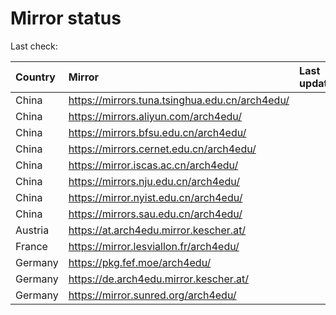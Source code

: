 <script src="./time.js"></script>
# Mirror status
Last check: <script type="text/javascript">localize(1711113510.8798134);</script>

|Country|Mirror|Last update|
|:------|:-----|:----------|
|China|https://mirrors.tuna.tsinghua.edu.cn/arch4edu/|<script type="text/javascript">localize(1711089056);</script>|
|China|https://mirrors.aliyun.com/arch4edu/|<script type="text/javascript">localize(1711089056);</script>|
|China|https://mirrors.bfsu.edu.cn/arch4edu/|<script type="text/javascript">localize(1711089056);</script>|
|China|https://mirrors.cernet.edu.cn/arch4edu/|<script type="text/javascript">localize(1711089056);</script>|
|China|https://mirror.iscas.ac.cn/arch4edu/|<script type="text/javascript">localize(1711089056);</script>|
|China|https://mirrors.nju.edu.cn/arch4edu/|<script type="text/javascript">localize(1711045818);</script>|
|China|https://mirror.nyist.edu.cn/arch4edu/|<script type="text/javascript">localize(1711089056);</script>|
|China|https://mirrors.sau.edu.cn/arch4edu/|<script type="text/javascript">localize(1711089056);</script>|
|Austria|https://at.arch4edu.mirror.kescher.at/|<script type="text/javascript">localize(1711089056);</script>|
|France|https://mirror.lesviallon.fr/arch4edu/|<script type="text/javascript">localize(1711089056);</script>|
|Germany|https://pkg.fef.moe/arch4edu/|<script type="text/javascript">localize(1711089056);</script>|
|Germany|https://de.arch4edu.mirror.kescher.at/|<script type="text/javascript">localize(1711089056);</script>|
|Germany|https://mirror.sunred.org/arch4edu/|<script type="text/javascript">localize(1711089056);</script>|

<script src="./tablefilter/tablefilter.js"></script>
<script src="./table.js"></script>